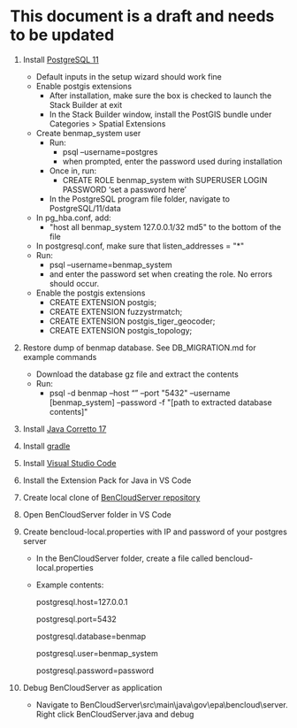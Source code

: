 # This document is a draft and needs to be updated

1. Install [PostgreSQL 11](https://www.postgresql.org/download/)
    * Default inputs in the setup wizard should work fine
    * Enable postgis extensions
        * After installation, make sure the box is checked to launch the Stack Builder at exit
        * In the Stack Builder window, install the PostGIS bundle under Categories > Spatial Extensions
    * Create benmap_system user
        * Run:
          * psql –username=postgres
          * when prompted, enter the password used during installation
        * Once in, run:
          * CREATE ROLE benmap_system with SUPERUSER LOGIN PASSWORD ‘set a password here’
        * In the PostgreSQL program file folder, navigate to PostgreSQL/11/data
    * In pg_hba.conf, add:
        * "host	all	benmap_system	127.0.0.1/32	md5" to the bottom of the file
    * In postgresql.conf, make sure that listen_addresses = "*"
    * Run:
        * psql –username=benmap_system 
        * and enter the password set when creating the role. No errors should occur.
    * Enable the postgis extensions
        * CREATE EXTENSION postgis;
        * CREATE EXTENSION fuzzystrmatch;
        * CREATE EXTENSION postgis_tiger_geocoder;
        * CREATE EXTENSION postgis_topology;
2. Restore dump of benmap database. See DB_MIGRATION.md for example commands 
    * Download the database gz file and extract the contents
    * Run:
        * psql -d benmap –host “<hostname>” –port "5432" –username [benmap_system] –password -f "[path to extracted database contents]"

3. Install [Java Corretto 17](https://docs.aws.amazon.com/corretto/latest/corretto-17-ug/downloads-list.html)
4. Install [gradle](https://gradle.org/install/)
5. Install [Visual Studio Code](https://code.visualstudio.com/)
6. Install the Extension Pack for Java in VS Code
7. Create local clone of [BenCloudServer repository](https://github.com/BenMAPCE/BenCloudServer)
8. Open BenCloudServer folder in VS Code
9. Create bencloud-local.properties with IP and password of your postgres server
    * In the BenCloudServer folder, create a file called bencloud-local.properties
    * Example contents:
  
        postgresql.host=127.0.0.1 

        postgresql.port=5432 

        postgresql.database=benmap 

        postgresql.user=benmap_system 

        postgresql.password=password

10. Debug BenCloudServer as application
    * Navigate to BenCloudServer\src\main\java\gov\epa\bencloud\server. Right click BenCloudServer.java and debug